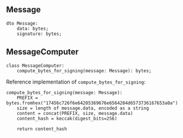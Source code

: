 ## Message

```
dto Message:
    data: bytes;
    signature: bytes;
```

## MessageComputer

```
class MessageComputer:
    compute_bytes_for_signing(message: Message): bytes;
```

Reference implementation of `compute_bytes_for_signing`:

```
compute_bytes_for_signing(message: Message):
    PREFIX = bytes.fromhex("17456c726f6e64205369676e6564204d6573736167653a0a")
    size = length of message.data, encoded as a string
    content = concat(PREFIX, size, message.data)
    content_hash = keccak(digest_bits=256)
    
    return content_hash
```
